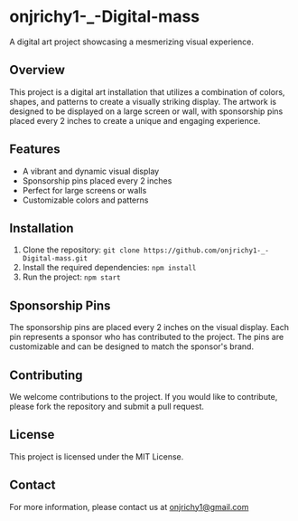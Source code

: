# onjrichy1-_-Digital-mass

A digital art project showcasing a mesmerizing visual experience.

## Overview

This project is a digital art installation that utilizes a combination of colors, shapes, and patterns to create a visually striking display. The artwork is designed to be displayed on a large screen or wall, with sponsorship pins placed every 2 inches to create a unique and engaging experience.

## Features

* A vibrant and dynamic visual display
* Sponsorship pins placed every 2 inches
* Perfect for large screens or walls
* Customizable colors and patterns

## Installation

1. Clone the repository: `git clone https://github.com/onjrichy1-_-Digital-mass.git`
2. Install the required dependencies: `npm install`
3. Run the project: `npm start`

## Sponsorship Pins

The sponsorship pins are placed every 2 inches on the visual display. Each pin represents a sponsor who has contributed to the project. The pins are customizable and can be designed to match the sponsor's brand.

## Contributing

We welcome contributions to the project. If you would like to contribute, please fork the repository and submit a pull request.

## License

This project is licensed under the MIT License.

## Contact

For more information, please contact us at [onjrichy1@gmail.com](mailto:onjrichy1@gmail.com)
